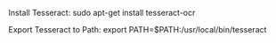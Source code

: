 Install Tesseract:
sudo apt-get install tesseract-ocr

Export Tesseract to Path:
export PATH=$PATH:/usr/local/bin/tesseract
